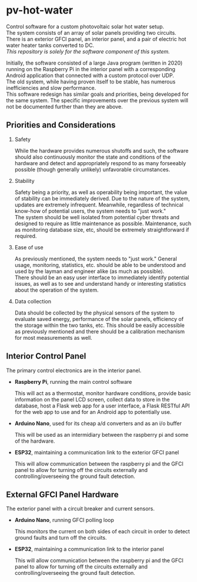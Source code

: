 # pv-hot-water

Control software for a custom photovoltaic solar hot water setup.  
The system consists of an array of solar panels providing two circuits.
There is an exterior GFCI panel, an interior panel, and a pair of electric
hot water heater tanks converted to DC.  
*This repository is solely for the software component of this system.*

Initially, the software consisted of a large Java program (written in 2020)
running on the Raspberry Pi in the interior panel with a corresponding
Android application that connected with a custom protocol over UDP.  
The old system, while having proven itself to be stable, has numerous
inefficiencies and slow performance.  
This software redesign has similar goals and priorities, being developed
for the same system. The specific improvements over the previous system will
not be documented further than they are above.

## Priorities and Considerations

1. Safety

   While the hardware provides numerous shutoffs and such, the software should also
   continuously monitor the state and conditions of the hardware and detect and
   appropriately respond to as many forseeably possible (though generally unlikely)
   unfavorable circumstances.

2. Stability

   Safety being a priority, as well as operability being important, the value of
   stability can be immediately derived. Due to the nature of the system, updates
   are extremely infrequent. Meanwhile, regardless of technical know-how of
   potential users, the system needs to "just work."  
   The system should be well isolated from potential cyber threats and designed
   to require as little maintenance as possible. Maintenance, such as
   monitoring database size, etc, should be extremely straightforward if required.

3. Ease of use

   As previously mentioned, the system needs to "just work."
   General usage, monitoring, statistics, etc. should be able to be understood
   and used by the layman and engineer alike (as much as possible).  
   There should be an easy user interface to immediately identify
   potential issues, as well as to see and understand handy or
   interesting statistics about the operation of the system.

4. Data collection

   Data should be collected by the physical sensors of the system to evaluate
   saved energy, performance of the solar panels, efficiency of the storage
   within the two tanks, etc.
   This should be easily accessible as previously mentioned and there should
   be a calibration mechanism for most measurements as well.

## Interior Control Panel

The primary control electronics are in the interior panel.

- **Raspberry Pi**, running the main control software
  
  This will act as a thermostat, monitor hardware conditions, provide basic
  information on the panel LCD screen, collect data to store in the database,
  host a Flask web app for a user interface, a Flask RESTful API for the
  web app to use and for an Android app to potentially use.

- **Arduino Nano**, used for its cheap a/d converters and as an i/o buffer

  This will be used as an intermidiary between the raspberry pi and some of the hardware.

- **ESP32**, maintaining a communication link to the exterior GFCI panel

  This will allow communication between the raspberry pi and the GFCI panel
  to allow for turning off the circuits externally and controlling/overseeing the
  ground fault detection.

## External GFCI Panel Hardware

The exterior panel with a circuit breaker and current sensors.

- **Arduino Nano**, running GFCI polling loop
  
  This monitors the current on both sides of each circuit in order to
  detect ground faults and turn off the circuits.

- **ESP32**, maintaining a communication link to the interior panel

  This will allow communication between the raspberry pi and the GFCI panel
  to allow for turning off the circuits externally and controlling/overseeing the
  ground fault detection.
